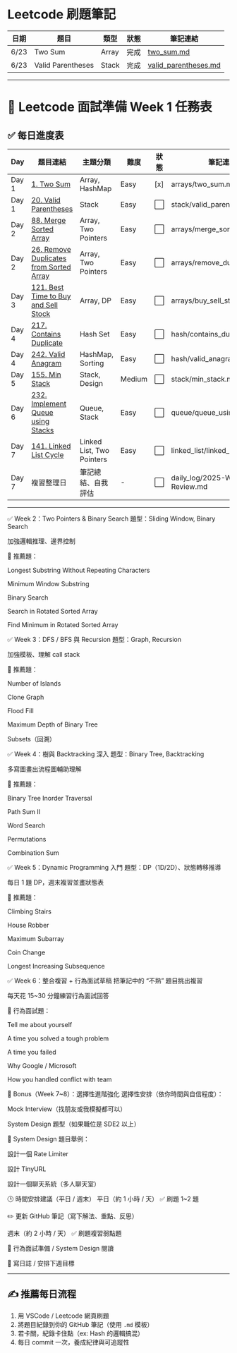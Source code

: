 # Leetcode 刷題筆記

| 日期 | 題目 | 類型 | 狀態 | 筆記連結 |
|------|------|------|------|-----------|
| 6/23 | Two Sum | Array | 完成 | [two_sum.md](arrays/two_sum.md) |
| 6/23 | Valid Parentheses | Stack | 完成 | [valid_parentheses.md](stack/valid_parentheses.md) |


---

# 📅 Leetcode 面試準備 Week 1 任務表

## ✅ 每日進度表

| Day | 題目連結 | 主題分類 | 難度 | 狀態 | 筆記連結 |
|-----|----------|----------|------|------|-----------|
| Day 1 | [1. Two Sum](https://leetcode.com/problems/two-sum/) | Array, HashMap | Easy | [x] | arrays/two_sum.md |
| Day 1 | [20. Valid Parentheses](https://leetcode.com/problems/valid-parentheses/) | Stack | Easy | ⬜ | stack/valid_parentheses.md |
| Day 2 | [88. Merge Sorted Array](https://leetcode.com/problems/merge-sorted-array/) | Array, Two Pointers | Easy | ⬜ | arrays/merge_sorted_array.md |
| Day 2 | [26. Remove Duplicates from Sorted Array](https://leetcode.com/problems/remove-duplicates-from-sorted-array/) | Array, Two Pointers | Easy | ⬜ | arrays/remove_duplicates.md |
| Day 3 | [121. Best Time to Buy and Sell Stock](https://leetcode.com/problems/best-time-to-buy-and-sell-stock/) | Array, DP | Easy | ⬜ | arrays/buy_sell_stock.md |
| Day 4 | [217. Contains Duplicate](https://leetcode.com/problems/contains-duplicate/) | Hash Set | Easy | ⬜ | hash/contains_duplicate.md |
| Day 4 | [242. Valid Anagram](https://leetcode.com/problems/valid-anagram/) | HashMap, Sorting | Easy | ⬜ | hash/valid_anagram.md |
| Day 5 | [155. Min Stack](https://leetcode.com/problems/min-stack/) | Stack, Design | Medium | ⬜ | stack/min_stack.md |
| Day 6 | [232. Implement Queue using Stacks](https://leetcode.com/problems/implement-queue-using-stacks/) | Queue, Stack | Easy | ⬜ | queue/queue_using_stack.md |
| Day 7 | [141. Linked List Cycle](https://leetcode.com/problems/linked-list-cycle/) | Linked List, Two Pointers | Easy | ⬜ | linked_list/linked_list_cycle.md |
| Day 7 | 複習整理日 | 筆記總結、自我評估 | - | ⬜ | daily_log/2025-Week1-Review.md |


---

✅ Week 2：Two Pointers & Binary Search
題型：Sliding Window, Binary Search

加強邏輯推理、邊界控制

📌 推薦題：

Longest Substring Without Repeating Characters

Minimum Window Substring

Binary Search

Search in Rotated Sorted Array

Find Minimum in Rotated Sorted Array

✅ Week 3：DFS / BFS 與 Recursion
題型：Graph, Recursion

加強模板、理解 call stack

📌 推薦題：

Number of Islands

Clone Graph

Flood Fill

Maximum Depth of Binary Tree

Subsets（回溯）

✅ Week 4：樹與 Backtracking 深入
題型：Binary Tree, Backtracking

多寫圖畫出流程圖輔助理解

📌 推薦題：

Binary Tree Inorder Traversal

Path Sum II

Word Search

Permutations

Combination Sum

✅ Week 5：Dynamic Programming 入門
題型：DP（1D/2D）、狀態轉移推導

每日 1 題 DP，週末複習並畫狀態表

📌 推薦題：

Climbing Stairs

House Robber

Maximum Subarray

Coin Change

Longest Increasing Subsequence

✅ Week 6：整合複習 + 行為面試草稿
把筆記中的 “不熟” 題目挑出複習

每天花 15~30 分鐘練習行為面試回答

📌 行為面試題：

Tell me about yourself

A time you solved a tough problem

A time you failed

Why Google / Microsoft

How you handled conflict with team

🧠 Bonus（Week 7~8）：選擇性進階強化
選擇性安排（依你時間與自信程度）：

Mock Interview（找朋友或我模擬都可以）

System Design 題型（如果職位是 SDE2 以上）

📌 System Design 題目舉例：

設計一個 Rate Limiter

設計 TinyURL

設計一個聊天系統（多人聊天室）

🕒 時間安排建議（平日 / 週末）
平日（約 1 小時 / 天）
✅ 刷題 1~2 題

✏️ 更新 GitHub 筆記（寫下解法、重點、反思）

週末（約 2 小時 / 天）
✅ 刷題複習弱點題

🧠 行為面試準備 / System Design 閱讀

📝 寫日誌 / 安排下週目標

---


## ✍️ 推薦每日流程

1. 用 VSCode / Leetcode 網頁刷題
2. 將題目紀錄到你的 GitHub 筆記（使用 `.md` 模板）
3. 若卡關，紀錄卡住點（ex: Hash 的邏輯搞混）
4. 每日 commit 一次，養成紀律與可追蹤性
